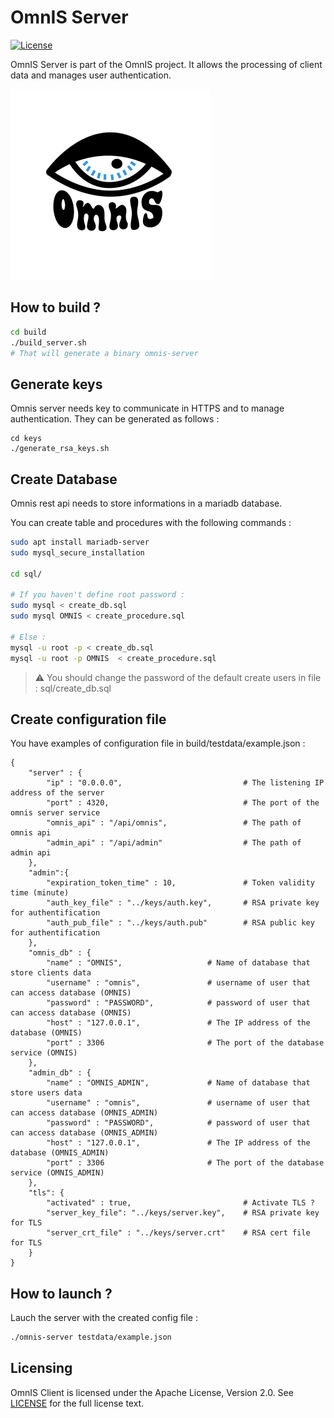 # OmnIS Server

[![License](https://img.shields.io/badge/license-Apache%20license%202.0-blue.svg)](https://github.com/omnis-org/omnis-server/blob/main/LICENSE)

OmnIS Server is part of the OmnIS project. It allows the processing of client data and manages user authentication.

![omnis_logo](./omnis_logo.png)



## How to build ?


```bash
cd build
./build_server.sh
# That will generate a binary omnis-server
```

## Generate keys

Omnis server needs key to communicate in HTTPS and to manage authentication. They can be generated as follows :

```
cd keys
./generate_rsa_keys.sh
```

## Create Database

Omnis rest api needs to store informations in a mariadb database.

You can create table and procedures with the following commands :

```bash
sudo apt install mariadb-server
sudo mysql_secure_installation

cd sql/

# If you haven't define root password :
sudo mysql < create_db.sql
sudo mysql OMNIS < create_procedure.sql

# Else :
mysql -u root -p < create_db.sql
mysql -u root -p OMNIS  < create_procedure.sql
```

> ⚠️ You should change the password of the default create users in file : sql/create_db.sql


## Create configuration file

You have examples of configuration file in build/testdata/example.json :

```
{
    "server" : {
        "ip" : "0.0.0.0",                           # The listening IP address of the server
        "port" : 4320,                              # The port of the omnis server service
        "omnis_api" : "/api/omnis",                 # The path of omnis api
        "admin_api" : "/api/admin"                  # The path of admin api
    },
    "admin":{
        "expiration_token_time" : 10,               # Token validity time (minute)
        "auth_key_file" : "../keys/auth.key",       # RSA private key for authentification
        "auth_pub_file" : "../keys/auth.pub"        # RSA public key for authentification
    },
    "omnis_db" : {
        "name" : "OMNIS",                   # Name of database that store clients data
        "username" : "omnis",               # username of user that can access database (OMNIS)
        "password" : "PASSWORD",            # password of user that can access database (OMNIS)
        "host" : "127.0.0.1",               # The IP address of the database (OMNIS)
        "port" : 3306                       # The port of the database service (OMNIS)
    },
    "admin_db" : {
        "name" : "OMNIS_ADMIN",             # Name of database that store users data
        "username" : "omnis",               # username of user that can access database (OMNIS_ADMIN)
        "password" : "PASSWORD",            # password of user that can access database (OMNIS_ADMIN)
        "host" : "127.0.0.1",               # The IP address of the database (OMNIS_ADMIN)
        "port" : 3306                       # The port of the database service (OMNIS_ADMIN)
    },
    "tls": {
        "activated" : true,                         # Activate TLS ?
        "server_key_file": "../keys/server.key",    # RSA private key for TLS
        "server_crt_file" : "../keys/server.crt"    # RSA cert file for TLS
    }
}

```

## How to launch ?

Lauch the server with the created config file :

```bash
./omnis-server testdata/example.json
```


## Licensing

OmnIS Client is licensed under the Apache License, Version 2.0. See [LICENSE](https://github.com/omnis-org/omnis-server/blob/main/LICENSE) for the full license text.
